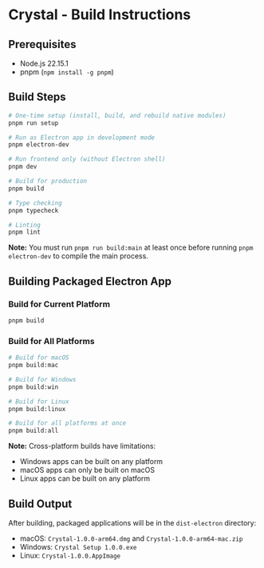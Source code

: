 # Crystal - Build Instructions

## Prerequisites

- Node.js 22.15.1
- pnpm (`npm install -g pnpm`)

## Build Steps

```bash
# One-time setup (install, build, and rebuild native modules)
pnpm run setup

# Run as Electron app in development mode
pnpm electron-dev

# Run frontend only (without Electron shell)
pnpm dev

# Build for production
pnpm build

# Type checking
pnpm typecheck

# Linting
pnpm lint
```

**Note:** You must run `pnpm run build:main` at least once before running `pnpm electron-dev` to compile the main process.

## Building Packaged Electron App

### Build for Current Platform
```bash
pnpm build
```

### Build for All Platforms
```bash
# Build for macOS
pnpm build:mac

# Build for Windows
pnpm build:win

# Build for Linux
pnpm build:linux

# Build for all platforms at once
pnpm build:all
```

**Note:** Cross-platform builds have limitations:
- Windows apps can be built on any platform
- macOS apps can only be built on macOS
- Linux apps can be built on any platform

## Build Output

After building, packaged applications will be in the `dist-electron` directory:
- macOS: `Crystal-1.0.0-arm64.dmg` and `Crystal-1.0.0-arm64-mac.zip`
- Windows: `Crystal Setup 1.0.0.exe`
- Linux: `Crystal-1.0.0.AppImage`